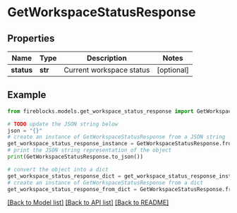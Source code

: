 # GetWorkspaceStatusResponse


## Properties

Name | Type | Description | Notes
------------ | ------------- | ------------- | -------------
**status** | **str** | Current workspace status | [optional] 

## Example

```python
from fireblocks.models.get_workspace_status_response import GetWorkspaceStatusResponse

# TODO update the JSON string below
json = "{}"
# create an instance of GetWorkspaceStatusResponse from a JSON string
get_workspace_status_response_instance = GetWorkspaceStatusResponse.from_json(json)
# print the JSON string representation of the object
print(GetWorkspaceStatusResponse.to_json())

# convert the object into a dict
get_workspace_status_response_dict = get_workspace_status_response_instance.to_dict()
# create an instance of GetWorkspaceStatusResponse from a dict
get_workspace_status_response_from_dict = GetWorkspaceStatusResponse.from_dict(get_workspace_status_response_dict)
```
[[Back to Model list]](../README.md#documentation-for-models) [[Back to API list]](../README.md#documentation-for-api-endpoints) [[Back to README]](../README.md)


